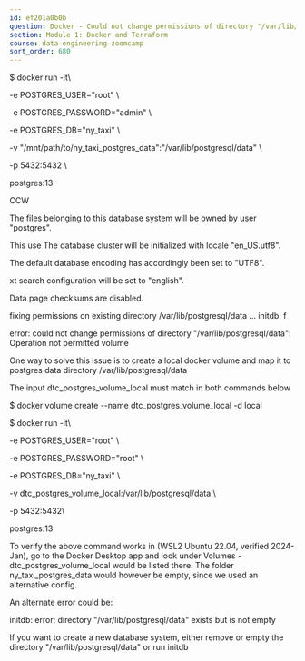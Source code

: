 ```yaml
---
id: ef201a0b0b
question: Docker - Could not change permissions of directory "/var/lib/postgresql/data": Operation not permitted
section: Module 1: Docker and Terraform
course: data-engineering-zoomcamp
sort_order: 680
---
```


$ docker run -it\

-e POSTGRES_USER="root" \

-e POSTGRES_PASSWORD="admin" \

-e POSTGRES_DB="ny_taxi" \

-v "/mnt/path/to/ny_taxi_postgres_data":"/var/lib/postgresql/data" \

-p 5432:5432 \

postgres:13

CCW

The files belonging to this database system will be owned by user "postgres".

This use The database cluster will be initialized with locale "en_US.utf8".

The default database encoding has accordingly been set to "UTF8".

xt search configuration will be set to "english".

Data page checksums are disabled.

fixing permissions on existing directory /var/lib/postgresql/data ... initdb: f

error: could not change permissions of directory "/var/lib/postgresql/data": Operation not permitted  volume

One way to solve this issue is to create a local docker volume and map it to postgres data directory /var/lib/postgresql/data

The input dtc_postgres_volume_local must match in both commands below

$ docker volume create --name dtc_postgres_volume_local -d local

$ docker run -it\

-e POSTGRES_USER="root" \

-e POSTGRES_PASSWORD="root" \

-e POSTGRES_DB="ny_taxi" \

-v dtc_postgres_volume_local:/var/lib/postgresql/data \

-p 5432:5432\

postgres:13

To verify the above command works in (WSL2 Ubuntu 22.04, verified 2024-Jan), go to the Docker Desktop app and look under Volumes - dtc_postgres_volume_local would be listed there. The folder ny_taxi_postgres_data would however be empty, since we used an alternative config.

An alternate error could be:

initdb: error: directory "/var/lib/postgresql/data" exists but is not empty

If you want to create a new database system, either remove or empty the directory "/var/lib/postgresql/data" or run initdb

